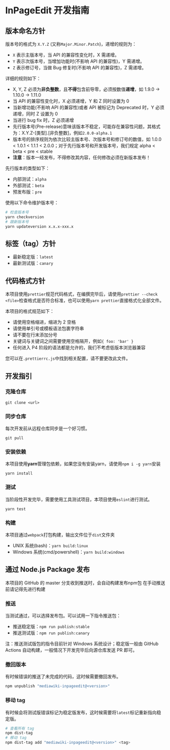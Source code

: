 # InPageEdit 开发指南

## 版本命名方针

版本号的格式为 `X.Y.Z` (又称`Major.Minor.Patch`)，递增的规则为：

- `X` 表示主版本号，当 API 的兼容性变化时，X 需递增。
- `Y` 表示次版本号，当增加功能时(不影响 API 的兼容性)，Y 需递增。
- `Z` 表示修订号，当做 Bug 修复时(不影响 API 的兼容性)，Z 需递增。

详细的规则如下：

- X, Y, Z 必须为**非负整数**，且**不得**包含前导零，必须按数值**递增**，如 1.9.0 -> 1.10.0 -> 1.11.0
- 当 API 的兼容性变化时，X 必须递增，Y 和 Z 同时设置为 0
- 当新增功能(不影响 API 的兼容性)或者 API 被标记为 Deprecated 时，Y 必须递增，同时 Z 设置为 0
- 当进行 bug fix 时，Z 必须递增
- 先行版本号(Pre-release)意味该版本不稳定，可能存在兼容性问题，其格式为：X.Y.Z-[类型].[非负整数]，例如`2.0.0-alpha.1`
- 版本号的排序规则为依次比较主版本号、次版本号和修订号的数值，如 1.0.0 < 1.0.1 < 1.1.1 < 2.0.0；对于先行版本号和开发版本号，我们规定 alpha < beta < pre < stable
- **注意**：版本一经发布，不得修改其内容，任何修改必须在新版本发布！

先行版本的类型如下：

- 内部测试：`alpha`
- 外部测试：`beta`
- 预发布版：`pre`

使用以下命令维护版本号：

```bash
# 检查版本号
yarn checkversion
# 跟新版本号
yarn updateversion x.x.x-xxx.x
```

## 标签（tag）方针

- 最新稳定版：`latest`
- 最新测试版：`canary`

## 代码格式方针

本项目使用`prettier`规范代码格式，在编撰完毕后，请使用`prettier --check <file>`检查格式是否符合标准，也可以使用`yarn prettier`直接格式化全部文件。

本项目的格式规范如下：

- 请使用空格缩进，缩进为 2 空格
- 请使用单引号或模板语法包裹字符串
- 请不要在行末添加分号
- 关键词与关键词之间需要使用空格隔开，例如`{ foo: 'bar' }`
- 任何进入 P4 阶段的语法都是允许的，我们不考虑低版本浏览器兼容

您可以在`.prettierrc.js`中找到相关配置，请不要更改此文件。

## 开发指引

### 克隆仓库

`git clone <url>`

### 同步仓库

每次开发前从远程仓库同步是一个好习惯。

`git pull`

### 安装依赖

<infobox>
本项目使用<strong>yarn</strong>管理包依赖，如果您没有安装yarn，请使用<code>npm i -g yarn</code>安装
</infobox>

`yarn install`

### 测试

当阶段性开发完毕，需要使用工具测试项目，本项目使用`eslint`进行测试。

`yarn test`

### 构建

本项目通过`webpack`打包构建，输出文件位于`dist`文件夹

- UNIX 系统(bash)：`yarn build:linux`
- Windows 系统(cmd/powershell)：`yarn build:windows`

## 通过 Node.js Package 发布

<infobox>
本项目的 GitHub 的 master 分支收到推送时，会自动构建发布npm包
</infobox>
<infobox type="warning">
在手动推送前请记得先进行构建
</infobox>

### 推送

当测试通过，可以选择发布包。可以试用一下指令推送包：

- 推送稳定版：`npm run publish:stable`
- 推送测试版：`npm run publish:canary`

注：推送测试版包的指令目前针对 Windows 系统设计；稳定版一般由 GitHub Actions 自动构建，一般情况下开发完毕后向源仓库发送 PR 即可。

### 撤回版本

有时候错误的推送了未完成的代码，这时候需要撤回发布。

```bash
npm unpublish "mediawiki-inpageedit@<version>"
```

### 移动 tag

有时候会将测试版错误标记为稳定版发布，这时候需要将`latest`标记重新指向稳定版。

```bash
# 查看所有 tag
npm dist-tag
# 移动 tag
npm dist-tag add "mediawiki-inpageedit@<version>" <tag>
```
